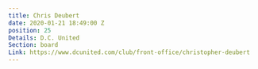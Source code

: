 ```yaml
---
title: Chris Deubert
date: 2020-01-21 18:49:00 Z
position: 25
Details: D.C. United
Section: board
Link: https://www.dcunited.com/club/front-office/christopher-deubert
---
```


